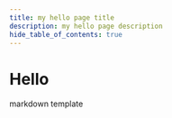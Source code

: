 ```yaml
---
title: my hello page title
description: my hello page description
hide_table_of_contents: true
---
```


# Hello
    
markdown template